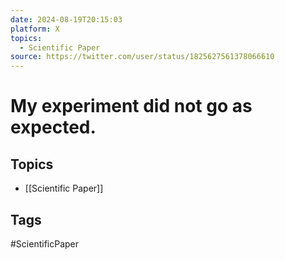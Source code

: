 ```yaml
---
date: 2024-08-19T20:15:03
platform: X
topics:
  - Scientific Paper
source: https://twitter.com/user/status/1825627561378066610
---
```

# My experiment did not go as expected.

## Topics
- [[Scientific Paper]]

## Tags
#ScientificPaper
